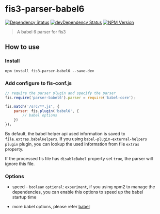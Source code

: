 fis3-parser-babel6
======
[![Dependency Status](https://david-dm.org/wuhy/fis3-parser-babel6.svg)](https://david-dm.org/wuhy/fis3-parser-babel6) [![devDependency Status](https://david-dm.org/wuhy/fis3-parser-babel6/dev-status.svg)](https://david-dm.org/wuhy/fis3-parser-babel6#info=devDependencies) [![NPM Version](https://img.shields.io/npm/v/fis3-parser-babel6.svg?style=flat)](https://npmjs.org/package/fis3-parser-babel6)

> A babel 6 parser for fis3

## How to use

### Install

```shell
npm install fis3-parser-babel6 --save-dev
```

### Add configure to fis-conf.js

```js
// require the parser plugin and specify the parser
fis.require('parser-babel6').parser = require('babel-core');

fis.match('/src/**.js', {
    parser: fis.plugin('babel6', {
        // babel options
    })
});
```

By default, the babel helper api used information is saved to `file.extras.babelHelpers`. If you using `babel-plugin-external-helpers plugin` plugin, you can lookup the used information from file `extras` property.

If the processed fis file has `disableBabel` property set `true`, the parser will ignore this file.

### Options

* speed - `boolean` `optional`: `experiment`, if you using npm2 to manage the dependencies, you can enable this options to speed up the babel startup time

* more babel options, please refer [babel](https://babeljs.io/docs/usage/api/#options)

